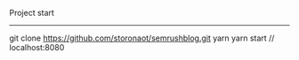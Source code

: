 Project start

---

git clone https://github.com/storonaot/semrushblog.git
yarn
yarn start // localhost:8080
